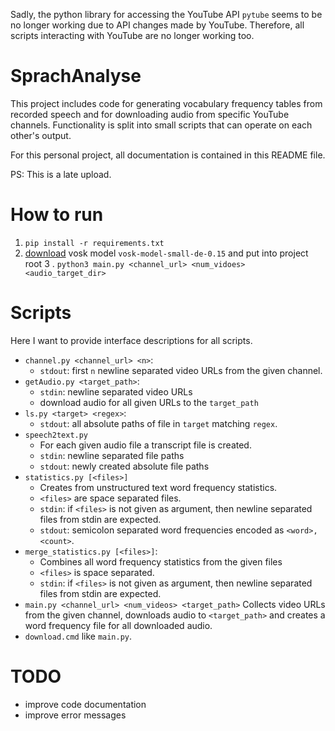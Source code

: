 Sadly, the python library for accessing the YouTube API `pytube` seems to be no longer working due to API changes made by YouTube. 
Therefore, all scripts interacting with YouTube are no longer working too.

# SprachAnalyse

This project includes code for generating vocabulary frequency tables from recorded speech and for downloading audio from specific YouTube channels. 
Functionality is split into small scripts that can operate on each other's output.

For this personal project, all documentation is contained in this README file.

PS: This is a late upload.

# How to run
1. `pip install -r requirements.txt`
2. [download](https://alphacephei.com/vosk/models) vosk model `vosk-model-small-de-0.15` and put into project root
3 . `python3 main.py <channel_url> <num_vidoes> <audio_target_dir>`

# Scripts
Here I want to provide interface descriptions for all scripts.

- `channel.py <channel_url> <n>`:
    - `stdout`: first `n` newline separated video URLs from the given channel.
- `getAudio.py <target_path>`:
    - `stdin`: newline separated video URLs
    - download audio for all given URLs to the `target_path` 
- `ls.py <target> <regex>`:
    - `stdout`: all absolute paths of file in `target` matching `regex`.
- `speech2text.py`
    - For each given audio file a transcript file is created.
    - `stdin`: newline separated file paths
    - `stdout`: newly created absolute file paths
- `statistics.py [<files>]`
    - Creates from unstructured text word frequency statistics.
    - `<files>` are space separated files.
    - `stdin`: if `<files>` is not given as argument, then newline separated files from stdin are expected.
    - `stdout`: semicolon separated word frequencies encoded as `<word>,<count>`.
- `merge_statistics.py [<files>]`:
    - Combines all word frequency statistics from the given files 
    - `<files>` is space separated.
    - `stdin`: if `<files>` is not given as argument, then newline separated files from stdin are expected.
- `main.py <channel_url> <num_videos> <target_path>`
    Collects video URLs from the given channel, downloads audio to `<target_path>` and creates a word frequency file for all downloaded audio.
- `download.cmd` like `main.py`. 

# TODO
- improve code documentation
- improve error messages
